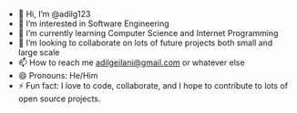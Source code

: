 - 👋 Hi, I’m @adilg123
- 👀 I’m interested in Software Engineering
- 🌱 I’m currently learning Computer Science and Internet Programming
- 💞️ I’m looking to collaborate on lots of future projects both small and large scale
- 📫 How to reach me adilgeilani@gmail.com or whatever else
- 😄 Pronouns: He/Him
- ⚡ Fun fact: I love to code, collaborate, and I hope to contribute to lots of open source projects.

<!---
adilg123/adilg123 is a ✨ special ✨ repository because its `README.md` (this file) appears on your GitHub profile.
You can click the Preview link to take a look at your changes.
--->
